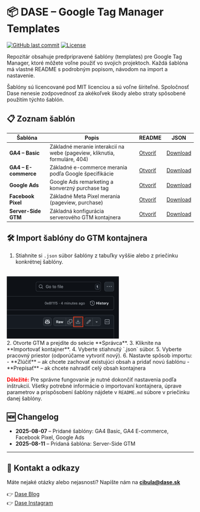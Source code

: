 # 📦 DASE – Google Tag Manager Templates

[![GitHub last commit](https://img.shields.io/github/last-commit/dase-analytics/gtm-dase-templates?color=blue)](https://github.com/dase-analytics/gtm-dase-templates/commits/main)
[![License](https://img.shields.io/badge/License-MIT-green)](LICENSE)

Repozitár obsahuje predpripravené šablóny (templates) pre Google Tag Manager, ktoré môžete voľne použiť vo svojich projektoch. Každá šablóna má vlastné README s podrobným popisom, návodom na import a nastavenie.

Šablóny sú licencované pod MIT licenciou a sú voľne šíriteľné. Spoločnosť Dase nenesie zodpovednosť za akékoľvek škody alebo straty spôsobené použitím týchto šablón.

## 📋 Zoznam šablón

| Šablóna | Popis | README | JSON |
|---------|-------|--------|------|
| **GA4 – Basic** | Základné meranie interakcií na webe (pageview, kliknutia, formuláre, 404) | [Otvoriť](DASE%20-%20GA4%20-%20Basic%20%7C%20template/README.md) | [Download](DASE%20-%20GA4%20-%20Basic%20%7C%20template/dase_ga4_basic_template.json) |
| **GA4 – E-commerce** | Základné e-commerce merania podľa Google špecifikácie | [Otvoriť](DASE%20-%20GA4%20-%20E-commerce%20%7C%20template/README.md) | [Download](DASE%20-%20GA4%20-%20E-commerce%20%7C%20template/dase_ga4_ecommerce_template.json) |
| **Google Ads** | Google Ads remarketing a konverzný purchase tag | [Otvoriť](DASE%20-%20Google%20Ads%20%7C%20template/README.md) | [Download](DASE%20-%20Google%20Ads%20%7C%20template/dase_google_ads_template.json) |
| **Facebook Pixel** | Základné Meta Pixel merania (pageview, purchase) | [Otvoriť](DASE%20-%20Facebook%20Pixel%20%7C%20template/README.md) | [Download](DASE%20-%20Facebook%20Pixel%20%7C%20template/dase_facebook_pixel_template.json) |
| **Server-Side GTM** | Základná konfigurácia serverového GTM kontajnera | [Otvoriť](DASE%20-%20Server-side%20GTM%20%7C%20template/README.md) | [Download](DASE%20-%20Server-side%20GTM%20%7C%20template/dase_sgtm_template.json) |


## 🛠️ Import šablóny do GTM kontajnera
1. Stiahnite si `.json` súbor šablóny z tabuľky vyššie alebo z priečinku konkrétnej šablóny.  
<br>
<img src="images/download_raw_file.png" alt="Download Raw File" width="60%">
<br>
2. Otvorte GTM a prejdite do sekcie **Správca**.  
3. Kliknite na **Importovať kontajner**.  
4. Vyberte stiahnutý `.json` súbor.  
5. Vyberte pracovný priestor (odporúčame vytvoriť nový).  
6. Nastavte spôsob importu:
   - **Zlúčiť** – ak chcete zachovať existujúci obsah a pridať novú šablónu  
   - **Prepísať** – ak chcete nahradiť celý obsah kontajnera  


<span style="color:red; font-weight:bold;">Dôležité:</span> Pre správne fungovanie je nutné dokončiť nastavenia podľa inštrukcií. Všetky potrebné informácie o importovaní kontajnera, úprave parametrov a prispôsobení šablóny nájdete v `README.md` súbore v priečinku danej šablóny.


## 🆕 Changelog
- **2025-08-07** – Pridané šablóny: GA4 Basic, GA4 E-commerce, Facebook Pixel, Google Ads
- **2025-08-11** – Pridaná šablóna: Server-Side GTM

---

## 📩 Kontakt a odkazy
Máte nejaké otázky alebo nejasnosti? Napíšte nám na **cibula@dase.sk**  

👉 [Dase Blog](https://www.dase-analytics.com/blog/sk/)  
👉 [Dase Instagram](https://www.instagram.com/daseanalytics/)